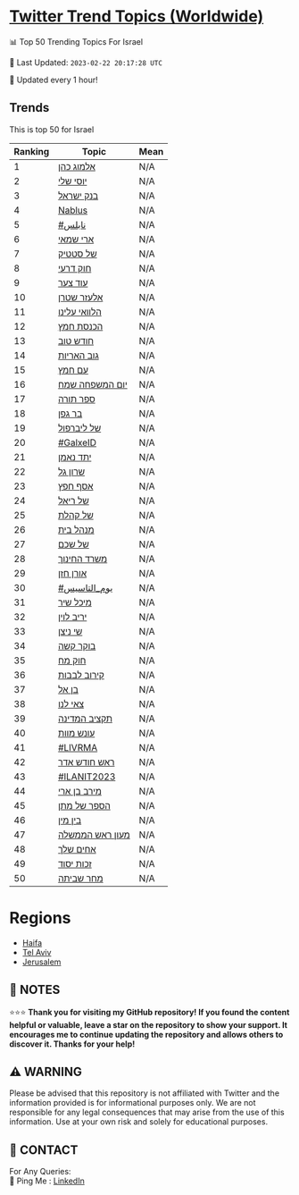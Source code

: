 [Twitter Trend Topics (Worldwide)](https://github.com/ErcinDedeoglu/Twitter-Trend-Topics)
==========


📊 Top 50 Trending Topics For Israel

📆 Last Updated: `2023-02-22 20:17:28 UTC`

🔧 Updated every 1 hour!


## Trends

This is top 50 for Israel

| Ranking | Topic | Mean |
| ------- | ------------ | ------------ |
| 1 | [אלמוג כהן](http://twitter.com/search?q=%d7%90%d7%9c%d7%9e%d7%95%d7%92+%d7%9b%d7%94%d7%9f) | N/A |
| 2 | [יוסי שלי](http://twitter.com/search?q=%d7%99%d7%95%d7%a1%d7%99+%d7%a9%d7%9c%d7%99) | N/A |
| 3 | [בנק ישראל](http://twitter.com/search?q=%d7%91%d7%a0%d7%a7+%d7%99%d7%a9%d7%a8%d7%90%d7%9c) | N/A |
| 4 | [Nablus](http://twitter.com/search?q=Nablus) | N/A |
| 5 | [#نابلس](http://twitter.com/search?q=%23%d9%86%d8%a7%d8%a8%d9%84%d8%b3) | N/A |
| 6 | [ארי שמאי](http://twitter.com/search?q=%d7%90%d7%a8%d7%99+%d7%a9%d7%9e%d7%90%d7%99) | N/A |
| 7 | [של סטטיק](http://twitter.com/search?q=%d7%a9%d7%9c+%d7%a1%d7%98%d7%98%d7%99%d7%a7) | N/A |
| 8 | [חוק דרעי](http://twitter.com/search?q=%d7%97%d7%95%d7%a7+%d7%93%d7%a8%d7%a2%d7%99) | N/A |
| 9 | [עוד צער](http://twitter.com/search?q=%d7%a2%d7%95%d7%93+%d7%a6%d7%a2%d7%a8) | N/A |
| 10 | [אלעזר שטרן](http://twitter.com/search?q=%d7%90%d7%9c%d7%a2%d7%96%d7%a8+%d7%a9%d7%98%d7%a8%d7%9f) | N/A |
| 11 | [הלוואי עלינו](http://twitter.com/search?q=%d7%94%d7%9c%d7%95%d7%95%d7%90%d7%99+%d7%a2%d7%9c%d7%99%d7%a0%d7%95) | N/A |
| 12 | [הכנסת חמץ](http://twitter.com/search?q=%d7%94%d7%9b%d7%a0%d7%a1%d7%aa+%d7%97%d7%9e%d7%a5) | N/A |
| 13 | [חודש טוב](http://twitter.com/search?q=%d7%97%d7%95%d7%93%d7%a9+%d7%98%d7%95%d7%91) | N/A |
| 14 | [גוב האריות](http://twitter.com/search?q=%d7%92%d7%95%d7%91+%d7%94%d7%90%d7%a8%d7%99%d7%95%d7%aa) | N/A |
| 15 | [עם חמץ](http://twitter.com/search?q=%d7%a2%d7%9d+%d7%97%d7%9e%d7%a5) | N/A |
| 16 | [יום המשפחה שמח](http://twitter.com/search?q=%d7%99%d7%95%d7%9d+%d7%94%d7%9e%d7%a9%d7%a4%d7%97%d7%94+%d7%a9%d7%9e%d7%97) | N/A |
| 17 | [ספר תורה](http://twitter.com/search?q=%d7%a1%d7%a4%d7%a8+%d7%aa%d7%95%d7%a8%d7%94) | N/A |
| 18 | [בר גפן](http://twitter.com/search?q=%d7%91%d7%a8+%d7%92%d7%a4%d7%9f) | N/A |
| 19 | [של ליברפול](http://twitter.com/search?q=%d7%a9%d7%9c+%d7%9c%d7%99%d7%91%d7%a8%d7%a4%d7%95%d7%9c) | N/A |
| 20 | [#GalxeID](http://twitter.com/search?q=%23GalxeID) | N/A |
| 21 | [יתד נאמן](http://twitter.com/search?q=%d7%99%d7%aa%d7%93+%d7%a0%d7%90%d7%9e%d7%9f) | N/A |
| 22 | [שרון גל](http://twitter.com/search?q=%d7%a9%d7%a8%d7%95%d7%9f+%d7%92%d7%9c) | N/A |
| 23 | [אסף חפץ](http://twitter.com/search?q=%d7%90%d7%a1%d7%a3+%d7%97%d7%a4%d7%a5) | N/A |
| 24 | [של ריאל](http://twitter.com/search?q=%d7%a9%d7%9c+%d7%a8%d7%99%d7%90%d7%9c) | N/A |
| 25 | [של קהלת](http://twitter.com/search?q=%d7%a9%d7%9c+%d7%a7%d7%94%d7%9c%d7%aa) | N/A |
| 26 | [מנהל בית](http://twitter.com/search?q=%d7%9e%d7%a0%d7%94%d7%9c+%d7%91%d7%99%d7%aa) | N/A |
| 27 | [של שכם](http://twitter.com/search?q=%d7%a9%d7%9c+%d7%a9%d7%9b%d7%9d) | N/A |
| 28 | [משרד החינוך](http://twitter.com/search?q=%d7%9e%d7%a9%d7%a8%d7%93+%d7%94%d7%97%d7%99%d7%a0%d7%95%d7%9a) | N/A |
| 29 | [אורן חזן](http://twitter.com/search?q=%d7%90%d7%95%d7%a8%d7%9f+%d7%97%d7%96%d7%9f) | N/A |
| 30 | [#يوم_التاسيس](http://twitter.com/search?q=%23%d9%8a%d9%88%d9%85_%d8%a7%d9%84%d8%aa%d8%a7%d8%b3%d9%8a%d8%b3) | N/A |
| 31 | [מיכל שיר](http://twitter.com/search?q=%d7%9e%d7%99%d7%9b%d7%9c+%d7%a9%d7%99%d7%a8) | N/A |
| 32 | [יריב לוין](http://twitter.com/search?q=%d7%99%d7%a8%d7%99%d7%91+%d7%9c%d7%95%d7%99%d7%9f) | N/A |
| 33 | [שי ניצן](http://twitter.com/search?q=%d7%a9%d7%99+%d7%a0%d7%99%d7%a6%d7%9f) | N/A |
| 34 | [בוקר קשה](http://twitter.com/search?q=%d7%91%d7%95%d7%a7%d7%a8+%d7%a7%d7%a9%d7%94) | N/A |
| 35 | [חוק מח](http://twitter.com/search?q=%d7%97%d7%95%d7%a7+%d7%9e%d7%97) | N/A |
| 36 | [קירוב לבבות](http://twitter.com/search?q=%d7%a7%d7%99%d7%a8%d7%95%d7%91+%d7%9c%d7%91%d7%91%d7%95%d7%aa) | N/A |
| 37 | [בן אל](http://twitter.com/search?q=%d7%91%d7%9f+%d7%90%d7%9c) | N/A |
| 38 | [צאי לנו](http://twitter.com/search?q=%d7%a6%d7%90%d7%99+%d7%9c%d7%a0%d7%95) | N/A |
| 39 | [תקציב המדינה](http://twitter.com/search?q=%d7%aa%d7%a7%d7%a6%d7%99%d7%91+%d7%94%d7%9e%d7%93%d7%99%d7%a0%d7%94) | N/A |
| 40 | [עונש מוות](http://twitter.com/search?q=%d7%a2%d7%95%d7%a0%d7%a9+%d7%9e%d7%95%d7%95%d7%aa) | N/A |
| 41 | [#LIVRMA](http://twitter.com/search?q=%23LIVRMA) | N/A |
| 42 | [ראש חודש אדר](http://twitter.com/search?q=%d7%a8%d7%90%d7%a9+%d7%97%d7%95%d7%93%d7%a9+%d7%90%d7%93%d7%a8) | N/A |
| 43 | [#ILANIT2023](http://twitter.com/search?q=%23ILANIT2023) | N/A |
| 44 | [מירב בן ארי](http://twitter.com/search?q=%d7%9e%d7%99%d7%a8%d7%91+%d7%91%d7%9f+%d7%90%d7%a8%d7%99) | N/A |
| 45 | [הספר של מתן](http://twitter.com/search?q=%d7%94%d7%a1%d7%a4%d7%a8+%d7%a9%d7%9c+%d7%9e%d7%aa%d7%9f) | N/A |
| 46 | [בין מין](http://twitter.com/search?q=%d7%91%d7%99%d7%9f+%d7%9e%d7%99%d7%9f) | N/A |
| 47 | [מעון ראש הממשלה](http://twitter.com/search?q=%d7%9e%d7%a2%d7%95%d7%9f+%d7%a8%d7%90%d7%a9+%d7%94%d7%9e%d7%9e%d7%a9%d7%9c%d7%94) | N/A |
| 48 | [אחים שלך](http://twitter.com/search?q=%d7%90%d7%97%d7%99%d7%9d+%d7%a9%d7%9c%d7%9a) | N/A |
| 49 | [זכות יסוד](http://twitter.com/search?q=%d7%96%d7%9b%d7%95%d7%aa+%d7%99%d7%a1%d7%95%d7%93) | N/A |
| 50 | [מחר שביתה](http://twitter.com/search?q=%d7%9e%d7%97%d7%a8+%d7%a9%d7%91%d7%99%d7%aa%d7%94) | N/A |



# Regions

* [Haifa](</Israel/Haifa.md>)
* [Tel Aviv](</Israel/Tel Aviv.md>)
* [Jerusalem](</Israel/Jerusalem.md>)



## 📝 NOTES

⭐⭐⭐ **Thank you for visiting my GitHub repository! If you found the content helpful or valuable, leave a star on the repository to show your support. It encourages me to continue updating the repository and allows others to discover it. Thanks for your help!**


## ⚠️ WARNING

Please be advised that this repository is not affiliated with Twitter and the information provided is for informational purposes only. We are not responsible for any legal consequences that may arise from the use of this information. Use at your own risk and solely for educational purposes.


## 📨 CONTACT

 For Any Queries:  
            🏓 Ping Me : [LinkedIn](https://www.linkedin.com/in/ercindedeoglu/)
